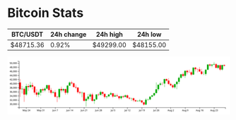 # Bitcoin Stats

BTC/USDT|24h change|24h high|24h low|
|---|---|---|---|
|$48715.36|0.92%|$49299.00|$48155.00|

<img src="./chart.svg">
